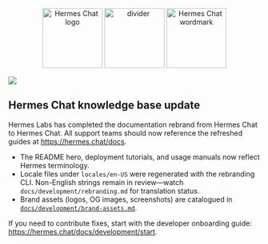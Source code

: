 <div align="center">

<img height="120" src="../public/assets/hermes-chat/logo.svg" alt="Hermes Chat logo" />
<img height="120" src="https://gw.alipayobjects.com/zos/kitchen/qJ3l3EPsdW/split.svg" alt="divider" />
<img height="120" src="../public/assets/hermes-chat/wordmark.svg" alt="Hermes Chat wordmark" />

</div>

![](https://raw.githubusercontent.com/andreasbm/readme/master/assets/lines/rainbow.png)

## Hermes Chat knowledge base update

Hermes Labs has completed the documentation rebrand from Hermes Chat to Hermes Chat. All support teams should now reference the refreshed guides at <https://hermes.chat/docs>.

- The README hero, deployment tutorials, and usage manuals now reflect Hermes terminology.
- Locale files under `locales/en-US` were regenerated with the rebranding CLI. Non-English strings remain in review—watch `docs/development/rebranding.md` for translation status.
- Brand assets (logos, OG images, screenshots) are catalogued in [`docs/development/brand-assets.md`](../development/brand-assets.md).

If you need to contribute fixes, start with the developer onboarding guide: <https://hermes.chat/docs/development/start>.

